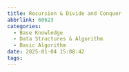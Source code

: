 ```yaml
---
title: Recursion & Divide and Conquer
abbrlink: 60623
categories:
  - Base Knowledge
  - Data Structures & Algorithm
  - Basic Algorithm
date: 2025-01-04 15:08:42
tags:
---
```


